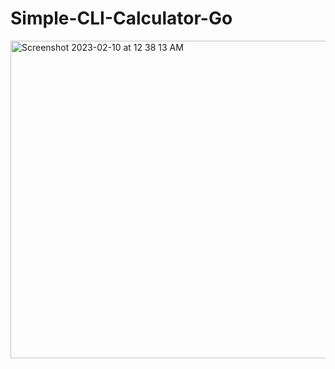 # Simple-CLI-Calculator-Go
<img width="508" alt="Screenshot 2023-02-10 at 12 38 13 AM" src="https://user-images.githubusercontent.com/21117963/217970946-6527aa53-a9bb-4a00-8ced-3bd9f4ae8b59.png">
